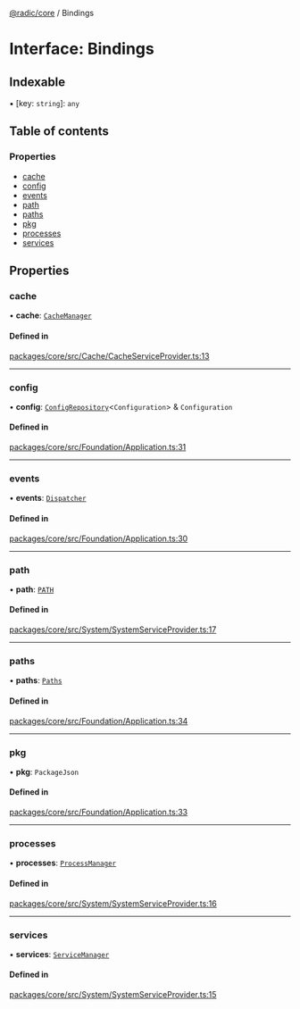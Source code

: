 [@radic/core](../README.md) / Bindings

# Interface: Bindings

## Indexable

▪ [key: `string`]: `any`

## Table of contents

### Properties

- [cache](Bindings.md#cache)
- [config](Bindings.md#config)
- [events](Bindings.md#events)
- [path](Bindings.md#path)
- [paths](Bindings.md#paths)
- [pkg](Bindings.md#pkg)
- [processes](Bindings.md#processes)
- [services](Bindings.md#services)

## Properties

### cache

• **cache**: [`CacheManager`](../classes/CacheManager.md)

#### Defined in

[packages/core/src/Cache/CacheServiceProvider.ts:13](https://github.com/robinradic/npm-console/blob/10cb77f/packages/core/src/Cache/CacheServiceProvider.ts#L13)

___

### config

• **config**: [`ConfigRepository`](../classes/ConfigRepository.md)<`Configuration`\> & `Configuration`

#### Defined in

[packages/core/src/Foundation/Application.ts:31](https://github.com/robinradic/npm-console/blob/10cb77f/packages/core/src/Foundation/Application.ts#L31)

___

### events

• **events**: [`Dispatcher`](../classes/Dispatcher.md)

#### Defined in

[packages/core/src/Foundation/Application.ts:30](https://github.com/robinradic/npm-console/blob/10cb77f/packages/core/src/Foundation/Application.ts#L30)

___

### path

• **path**: [`PATH`](../classes/PATH.md)

#### Defined in

[packages/core/src/System/SystemServiceProvider.ts:17](https://github.com/robinradic/npm-console/blob/10cb77f/packages/core/src/System/SystemServiceProvider.ts#L17)

___

### paths

• **paths**: [`Paths`](Paths.md)

#### Defined in

[packages/core/src/Foundation/Application.ts:34](https://github.com/robinradic/npm-console/blob/10cb77f/packages/core/src/Foundation/Application.ts#L34)

___

### pkg

• **pkg**: `PackageJson`

#### Defined in

[packages/core/src/Foundation/Application.ts:33](https://github.com/robinradic/npm-console/blob/10cb77f/packages/core/src/Foundation/Application.ts#L33)

___

### processes

• **processes**: [`ProcessManager`](../classes/ProcessManager.md)

#### Defined in

[packages/core/src/System/SystemServiceProvider.ts:16](https://github.com/robinradic/npm-console/blob/10cb77f/packages/core/src/System/SystemServiceProvider.ts#L16)

___

### services

• **services**: [`ServiceManager`](../classes/ServiceManager.md)

#### Defined in

[packages/core/src/System/SystemServiceProvider.ts:15](https://github.com/robinradic/npm-console/blob/10cb77f/packages/core/src/System/SystemServiceProvider.ts#L15)
